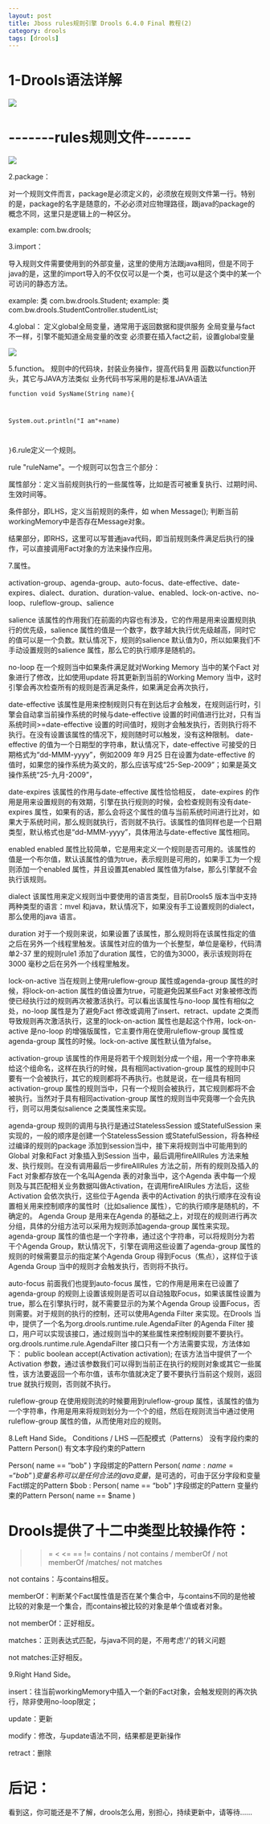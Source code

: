 ```yaml
---
layout: post
title: Jboss rules规则引擎 Drools 6.4.0 Final 教程(2)
category: drools
tags: [drools]
---
```


# 1-Drools语法详解

 ![](https://img-blog.csdn.net/20160618153917652?watermark/2/text/aHR0cDovL2Jsb2cuY3Nkbi5uZXQv/font/5a6L5L2T/fontsize/400/fill/I0JBQkFCMA==/dissolve/70/gravity/Center)

# -------rules规则文件-------

 ![](https://img-blog.csdn.net/20160618153921687?watermark/2/text/aHR0cDovL2Jsb2cuY3Nkbi5uZXQv/font/5a6L5L2T/fontsize/400/fill/I0JBQkFCMA==/dissolve/70/gravity/Center)

 2.package：

 对一个规则文件而言，package是必须定义的，必须放在规则文件第一行。特别的是，package的名字是随意的，不必必须对应物理路径，跟java的package的概念不同，这里只是逻辑上的一种区分。

   example: com.bw.drools;

 3.import：

 导入规则文件需要使用到的外部变量，这里的使用方法跟java相同，但是不同于java的是，这里的import导入的不仅仅可以是一个类，也可以是这个类中的某一个可访问的静态方法。

example: 类 com.bw.drools.Student;
example: 类 com.bw.drools.StudentController.studentList; 

 4.global：
定义global全局变量，通常用于返回数据和提供服务
全局变量与fact不一样，引擎不能知道全局变量的改变
必须要在插入fact之前，设置global变量 

 ![](https://img-blog.csdn.net/20160618154420100?watermark/2/text/aHR0cDovL2Jsb2cuY3Nkbi5uZXQv/font/5a6L5L2T/fontsize/400/fill/I0JBQkFCMA==/dissolve/70/gravity/Center)

 5.function。 
 规则中的代码块，封装业务操作，提高代码复用
函数以function开头，其它与JAVA方法类似
业务代码书写采用的是标准JAVA语法 

 <code class="language-java">function void SysName(String name){

System.out.println("I am"+name)

}</code>6.rule定义一个规则。

 rule "ruleName"。一个规则可以包含三个部分：

属性部分：定义当前规则执行的一些属性等，比如是否可被重复执行、过期时间、生效时间等。

条件部分，即LHS，定义当前规则的条件，如 when Message(); 判断当前workingMemory中是否存在Message对象。

结果部分，即RHS，这里可以写普通java代码，即当前规则条件满足后执行的操作，可以直接调用Fact对象的方法来操作应用。

 7.属性。

 activation-group、agenda-group、auto-focus、date-effective、date-expires、dialect、duration、duration-value、enabled、lock-on-active、no-loop、ruleflow-group、salience

salience 该属性的作用我们在前面的内容也有涉及，它的作用是用来设置规则执行的优先级，salience 属性的值是一个数字，数字越大执行优先级越高，同时它的值可以是一个负数。默认情况下，规则的salience 默认值为0，所以如果我们不手动设置规则的salience 属性，那么它的执行顺序是随机的。

no-loop 在一个规则当中如果条件满足就对Working Memory 当中的某个Fact 对象进行了修改，比如使用update 将其更新到当前的Working Memory 当中，这时引擎会再次检查所有的规则是否满足条件，如果满足会再次执行，

date-effective 该属性是用来控制规则只有在到达后才会触发，在规则运行时，引擎会自动拿当前操作系统的时候与date-effective 设置的时间值进行比对，只有当系统时间>=date-effective 设置的时间值时，规则才会触发执行，否则执行将不执行。在没有设置该属性的情况下，规则随时可以触发，没有这种限制。 date-effective 的值为一个日期型的字符串，默认情况下，date-effective 可接受的日期格式为“dd-MMM-yyyy”，例如2009 年9 月25 日在设置为date-effective 的值时，如果您的操作系统为英文的，那么应该写成“25-Sep-2009”；如果是英文操作系统“25-九月-2009”，

date-expires 该属性的作用与date-effective 属性恰恰相反， date-expires 的作用是用来设置规则的有效期，引擎在执行规则的时候，会检查规则有没有date-expires 属性，如果有的话，那么会将这个属性的值与当前系统时间进行比对，如果大于系统时间，那么规则就执行，否则就不执行。该属性的值同样也是一个日期类型，默认格式也是“dd-MMM-yyyy”，具体用法与date-effective 属性相同。

enabled enabled 属性比较简单，它是用来定义一个规则是否可用的。该属性的值是一个布尔值，默认该属性的值为true，表示规则是可用的，如果手工为一个规则添加一个enabled 属性，并且设置其enabled 属性值为false，那么引擎就不会执行该规则。

dialect 该属性用来定义规则当中要使用的语言类型，目前Drools5 版本当中支持两种类型的语言：mvel 和java，默认情况下，如果没有手工设置规则的dialect，那么使用的java 语言。

duration 对于一个规则来说，如果设置了该属性，那么规则将在该属性指定的值之后在另外一个线程里触发。该属性对应的值为一个长整型，单位是毫秒，代码清单2-37 里的规则rule1 添加了duration 属性，它的值为3000，表示该规则将在3000 毫秒之后在另外一个线程里触发。

lock-on-active 当在规则上使用ruleflow-group 属性或agenda-group 属性的时候，将lock-on-action 属性的值设置为true，可能避免因某些Fact 对象被修改而使已经执行过的规则再次被激活执行。可以看出该属性与no-loop 属性有相似之处，no-loop 属性是为了避免Fact 修改或调用了insert、retract、update 之类而导致规则再次激活执行，这里的lock-on-action 属性也是起这个作用，lock-on-active 是no-loop 的增强版属性，它主要作用在使用ruleflow-group 属性或agenda-group 属性的时候。lock-on-active 属性默认值为false。

activation-group 该属性的作用是将若干个规则划分成一个组，用一个字符串来给这个组命名，这样在执行的时候，具有相同activation-group 属性的规则中只要有一个会被执行，其它的规则都将不再执行。也就是说，在一组具有相同activation-group 属性的规则当中，只有一个规则会被执行，其它规则都将不会被执行。当然对于具有相同activation-group 属性的规则当中究竟哪一个会先执行，则可以用类似salience 之类属性来实现。

agenda-group 规则的调用与执行是通过StatelessSession 或StatefulSession 来实现的，一般的顺序是创建一个StatelessSession 或StatefulSession，将各种经过编译的规则的package 添加到session当中，接下来将规则当中可能用到的Global 对象和Fact 对象插入到Session 当中，最后调用fireAllRules 方法来触发、执行规则。在没有调用最后一步fireAllRules 方法之前，所有的规则及插入的Fact 对象都存放在一个名叫Agenda 表的对象当中，这个Agenda 表中每一个规则及与其匹配相关业务数据叫做Activation，在调用fireAllRules 方法后，这些Activation 会依次执行，这些位于Agenda 表中的Activation 的执行顺序在没有设置相关用来控制顺序的属性时（比如salience 属性），它的执行顺序是随机的，不确定的。 Agenda Group 是用来在Agenda 的基础之上，对现在的规则进行再次分组，具体的分组方法可以采用为规则添加agenda-group 属性来实现。agenda-group 属性的值也是一个字符串，通过这个字符串，可以将规则分为若干个Agenda Group，默认情况下，引擎在调用这些设置了agenda-group 属性的规则的时候需要显示的指定某个Agenda Group 得到Focus（焦点），这样位于该Agenda Group 当中的规则才会触发执行，否则将不执行。

auto-focus 前面我们也提到auto-focus 属性，它的作用是用来在已设置了agenda-group 的规则上设置该规则是否可以自动独取Focus，如果该属性设置为true，那么在引擎执行时，就不需要显示的为某个Agenda Group 设置Focus，否则需要。对于规则的执行的控制，还可以使用Agenda Filter 来实现。在Drools 当中，提供了一个名为org.drools.runtime.rule.AgendaFilter 的Agenda Filter 接口，用户可以实现该接口，通过规则当中的某些属性来控制规则要不要执行。org.drools.runtime.rule.AgendaFilter 接口只有一个方法需要实现，方法体如下： public boolean accept(Activation activation); 在该方法当中提供了一个Activation 参数，通过该参数我们可以得到当前正在执行的规则对象或其它一些属性，该方法要返回一个布尔值，该布尔值就决定了要不要执行当前这个规则，返回true 就执行规则，否则就不执行。

ruleflow-group 在使用规则流的时候要用到ruleflow-group 属性，该属性的值为一个字符串，作用是用来将规则划分为一个个的组，然后在规则流当中通过使用ruleflow-group 属性的值，从而使用对应的规则。

 8.Left Hand Side。
Conditions / LHS —匹配模式（Patterns）
没有字段约束的Pattern
Person()
有文本字段约束的Pattern

  Person( name == “bob” )
字段绑定的Pattern
Person( $name : name == “bob” )
变量名称可以是任何合法的java变量，$是可选的，可由于区分字段和变量
Fact绑定的Pattern
$bob : Person( name == “bob” )字段绑定的Pattern
变量约束的Pattern
Person( name == $name )

# Drools提供了十二中类型比较操作符：

> >= < <= == != contains / not contains / memberOf / not memberOf /matches/ not matches

not contains：与contains相反。

memberOf：判断某个Fact属性值是否在某个集合中，与contains不同的是他被比较的对象是一个集合，而contains被比较的对象是单个值或者对象。

not memberOf：正好相反。

matches：正则表达式匹配，与java不同的是，不用考虑'/'的转义问题

not matches:正好相反。

 9.Right Hand Side。

 insert：往当前workingMemory中插入一个新的Fact对象，会触发规则的再次执行，除非使用no-loop限定；

update：更新

modify：修改，与update语法不同，结果都是更新操作

retract：删除

# 后记：

 看到这，你可能还是不了解，drools怎么用，别担心，持续更新中，请等待……


